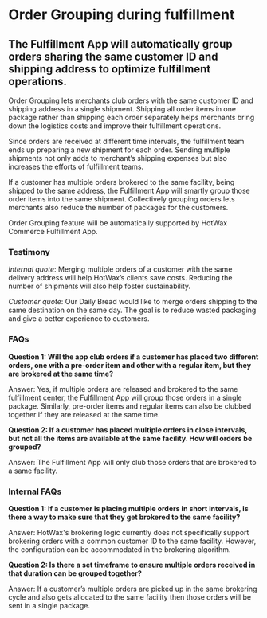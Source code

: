 # Order Grouping during fulfillment

## The Fulfillment App will automatically group orders sharing the same customer ID and shipping address to optimize fulfillment operations.

Order Grouping lets merchants club orders with the same customer ID and shipping address in a single shipment. Shipping all order items in one package rather than shipping each order separately helps merchants bring down the logistics costs and improve their fulfillment operations.

Since orders are received at different time intervals, the fulfillment team ends up preparing a new shipment for each order. Sending multiple shipments not only adds to merchant’s shipping expenses but also increases the efforts of fulfillment teams. 

If a customer has multiple orders brokered to the same facility, being shipped to the same address, the Fulfillment App will smartly group those order items into the same shipment. Collectively grouping orders lets merchants also reduce the number of packages for the customers.
 
Order Grouping feature will be automatically supported by HotWax Commerce Fulfillment App.

### Testimony
 
*Internal quote*: Merging multiple orders of a customer with the same delivery address will help HotWax’s clients save costs. Reducing the number of shipments will also help foster sustainability.
 
*Customer quote*: Our Daily Bread would like to merge orders shipping to the same destination on the same day. The goal is to reduce wasted packaging and give a better experience to customers.
 
### FAQs

**Question 1: Will the app club orders if a customer has placed two different orders, one with a pre-order item and other with a regular item, but they are brokered at the same time?**
 
Answer: Yes, if multiple orders are released and brokered to the same fulfillment center, the Fulfillment App will group those orders in a single package. Similarly, pre-order items and regular items can also be clubbed together if they are released at the same time.
 
**Question 2: If a customer has placed multiple orders in close intervals, but not all the items are available at the same facility. How will orders be grouped?**
 
Answer: The Fulfillment App will only club those orders that are brokered to a same facility.

### Internal FAQs

**Question 1: If a customer is placing multiple orders in short intervals, is there a way to make sure that they get brokered to the same facility?**

Answer: HotWax's brokering logic currently does not specifically support brokering orders with a common customer ID to the same facility. However, the configuration can be accommodated in the brokering algorithm.

**Question 2: Is there a set timeframe to ensure multiple orders received in that duration can be grouped together?**

Answer: If a customer’s multiple orders are picked up in the same brokering cycle and also gets allocated to the same facility then those orders will be sent in a single package.
